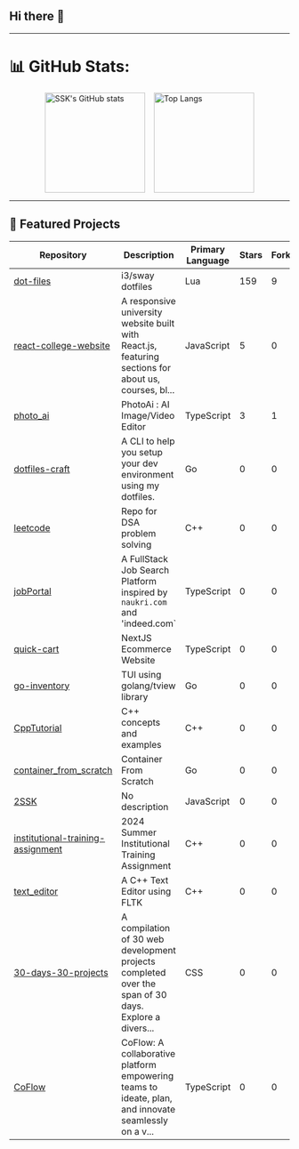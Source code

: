 ## Hi there 👋

---

# 📊 GitHub Stats:

<div style="display: flex; justify-content: center; gap: 16px;">
  <img src="https://github-readme-stats.vercel.app/api?username=2SSK&show_icons=true&theme=great-gatsby&border_radius=12&bg_color=135,222223,000000&hide_border=true" alt="SSK's GitHub stats" height="180"/>
  <img src="https://github-readme-stats.vercel.app/api/top-langs/?username=2SSK&theme=great-gatsby&hide_border=true&layout=compact&card_width=495&border_radius=12&bg_color=135,222223,000000&hide=css,html,scss" alt="Top Langs" height="180"/>
</div>

---

## 🚀 Featured Projects

| Repository | Description | Primary Language | Stars | Forks | Last Updated |
| ---------- | ----------- | ---------------- | ----- | ----- | ------------ |
| [dot-files](https://github.com/2SSK/dot-files) | i3/sway dotfiles | Lua | 159 | 9 | 2025-06-26 |
| [react-college-website](https://github.com/2SSK/react-college-website) | A responsive university website built with React.js, featuring sections for about us, courses, bl... | JavaScript | 5 | 0 | 2025-06-03 |
| [photo_ai](https://github.com/2SSK/photo_ai) | PhotoAi : AI Image/Video Editor | TypeScript | 3 | 1 | 2025-05-11 |
| [dotfiles-craft](https://github.com/2SSK/dotfiles-craft) | A CLI to help you setup your dev environment using my dotfiles. | Go | 0 | 0 | 2025-06-25 |
| [leetcode](https://github.com/2SSK/leetcode) | Repo for DSA problem solving | C++ | 0 | 0 | 2025-06-19 |
| [jobPortal](https://github.com/2SSK/jobPortal) | A FullStack Job Search Platform inspired by `naukri.com` and 'indeed.com` | TypeScript | 0 | 0 | 2025-04-09 |
| [quick-cart](https://github.com/2SSK/quick-cart) | NextJS Ecommerce Website | TypeScript | 0 | 0 | 2025-03-02 |
| [go-inventory](https://github.com/2SSK/go-inventory) | TUI using golang/tview library | Go | 0 | 0 | 2025-02-11 |
| [CppTutorial](https://github.com/2SSK/CppTutorial) | C++ concepts and examples | C++ | 0 | 0 | 2025-02-08 |
| [container_from_scratch](https://github.com/2SSK/container_from_scratch) | Container From Scratch | Go | 0 | 0 | 2025-01-24 |
| [2SSK](https://github.com/2SSK/2SSK) | No description | JavaScript | 0 | 0 | 2025-06-28 |
| [institutional-training-assignment](https://github.com/2SSK/institutional-training-assignment) | 2024 Summer Institutional Training Assignment | C++ | 0 | 0 | 2024-12-20 |
| [text_editor](https://github.com/2SSK/text_editor) | A C++ Text Editor using FLTK | C++ | 0 | 0 | 2024-12-10 |
| [30-days-30-projects](https://github.com/2SSK/30-days-30-projects) | A compilation of 30 web development projects completed over the span of 30 days. Explore a divers... | CSS | 0 | 0 | 2024-09-26 |
| [CoFlow](https://github.com/2SSK/CoFlow) | CoFlow: A collaborative platform empowering teams to ideate, plan, and innovate seamlessly on a v... | TypeScript | 0 | 0 | 2024-09-22 |